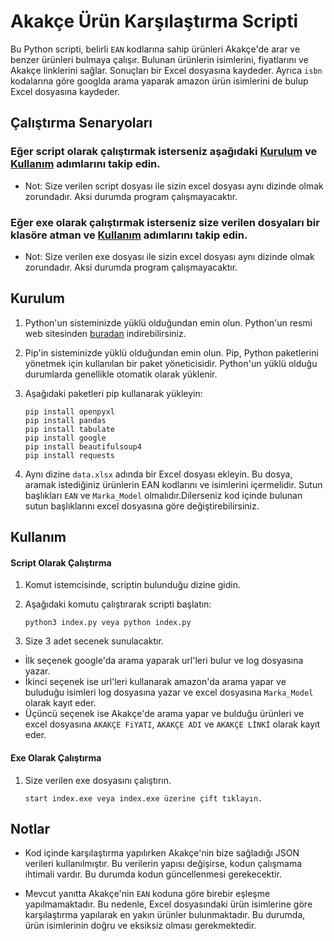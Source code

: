 # Akakçe Ürün Karşılaştırma Scripti

Bu Python scripti, belirli `EAN` kodlarına sahip ürünleri Akakçe'de arar ve benzer ürünleri bulmaya çalışır. Bulunan ürünlerin isimlerini, fiyatlarını ve Akakçe linklerini sağlar. Sonuçları bir Excel dosyasına kaydeder. Ayrıca `isbn` kodalarına göre googlda arama yaparak amazon ürün isimlerini de bulup Excel dosyasına kaydeder.

## Çalıştırma Senaryoları

### Eğer script olarak çalıştırmak isterseniz aşağıdaki [Kurulum](#kurulum)  ve [Kullanım](#kullanım) adımlarını takip edin.

- Not: Size verilen script dosyası ile sizin excel dosyası aynı dizinde olmak zorundadır. Aksi durumda program çalışmayacaktır.

### Eğer exe olarak çalıştırmak isterseniz size verilen dosyaları bir klasöre atman ve [Kullanım](#kullanım) adımlarını takip edin.

- Not: Size verilen exe dosyası ile sizin excel dosyası aynı dizinde olmak zorundadır. Aksi durumda program çalışmayacaktır.

## Kurulum

1. Python'un sisteminizde yüklü olduğundan emin olun. Python'un resmi web sitesinden [buradan](https://www.python.org/downloads/) indirebilirsiniz.

2. Pip'in sisteminizde yüklü olduğundan emin olun. Pip, Python paketlerini yönetmek için kullanılan bir paket yöneticisidir. Python'un yüklü olduğu durumlarda genellikle otomatik olarak yüklenir.

3. Aşağıdaki paketleri pip kullanarak yükleyin:

   ```shell
   pip install openpyxl
   pip install pandas
   pip install tabulate
   pip install google
   pip install beautifulsoup4
   pip install requests
   ```

4. Aynı dizine `data.xlsx` adında bir Excel dosyası ekleyin. Bu dosya, aramak istediğiniz ürünlerin EAN kodlarını ve isimlerini içermelidir. Sutun başlıkları `EAN` ve `Marka_Model` olmalıdır.Dilerseniz kod içinde bulunan sutun başlıklarını excel dosyasına göre değiştirebilirsiniz.

## Kullanım

#### Script Olarak Çalıştırma

1. Komut istemcisinde, scriptin bulunduğu dizine gidin.

2. Aşağıdaki komutu çalıştırarak scripti başlatın:

   ```shell
   python3 index.py veya python index.py
   ```

3. Size 3 adet secenek sunulacaktır.

- İlk seçenek google'da arama yaparak url'leri bulur ve log dosyasına yazar.
- İkinci seçenek ise url'leri kullanarak amazon'da arama yapar ve buluduğu isimleri log dosyasına yazar ve excel dosyasına `Marka_Model` olarak kayıt eder.
- Üçüncü seçenek ise Akakçe'de arama yapar ve bulduğu ürünleri ve excel dosyasına `AKAKÇE FiYATI`, `AKAKÇE ADI` ve `AKAKÇE LİNKİ` olarak kayıt eder.

#### Exe Olarak Çalıştırma

1. Size verilen exe dosyasını çalıştırın.
   ```shell
   start index.exe veya index.exe üzerine çift tıklayın.
   ```

## Notlar

- Kod içinde karşılaştırma yapılırken Akakçe'nin bize sağladığı JSON verileri kullanılmıştır. Bu verilerin yapısı değişirse, kodun çalışmama ihtimali vardır. Bu durumda kodun güncellenmesi gerekecektir.

- Mevcut yanıtta Akakçe'nin `EAN` koduna göre birebir eşleşme yapılmamaktadır. Bu nedenle, Excel dosyasındaki ürün isimlerine göre karşılaştırma yapılarak en yakın ürünler bulunmaktadır. Bu durumda, ürün isimlerinin doğru ve eksiksiz olması gerekmektedir.
